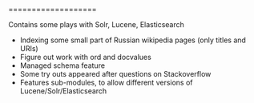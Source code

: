 ===================

Contains some plays with Solr, Lucene, Elasticsearch
* Indexing some small part of Russian wikipedia pages (only titles and URIs)
* Figure out work with ord and docvalues
* Managed schema feature
* Some try outs appeared after questions on Stackoverflow
* Features sub-modules, to allow different versions of Lucene/Solr/Elasticsearch

